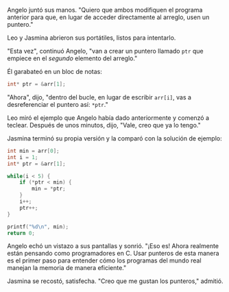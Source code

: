 Angelo juntó sus manos. "Quiero que ambos modifiquen el programa anterior para que, en lugar de acceder directamente al arreglo, usen un puntero."

Leo y Jasmina abrieron sus portátiles, listos para intentarlo.

"Esta vez", continuó Angelo, "van a crear un puntero llamado `ptr` que empiece en el *segundo* elemento del arreglo."

Él garabateó en un bloc de notas:

```c
int* ptr = &arr[1];
```

"Ahora", dijo, "dentro del bucle, en lugar de escribir `arr[i]`, vas a desreferenciar el puntero así: `*ptr`."

Leo miró el ejemplo que Angelo había dado anteriormente y comenzó a teclear. Después de unos minutos, dijo, "Vale, creo que ya lo tengo."

Jasmina terminó su propia versión y la comparó con la solución de ejemplo:

```c
int min = arr[0];
int i = 1;
int* ptr = &arr[1];

while(i < 5) {
    if (*ptr < min) {
        min = *ptr;
    }
    i++;
    ptr++;
}

printf("%d\n", min);
return 0;
```

Angelo echó un vistazo a sus pantallas y sonrió. "¡Eso es! Ahora realmente están pensando como programadores en C. Usar punteros de esta manera es el primer paso para entender cómo los programas del mundo real manejan la memoria de manera eficiente."

Jasmina se recostó, satisfecha. "Creo que me gustan los punteros," admitió.